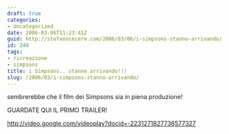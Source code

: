 ```yaml
---
draft: true
categories:
- Uncategorized
date: 2006-03-06T11:23:41Z
guid: http://stefanocecere.com/2006/03/06/i-simpsons-stanno-arrivando/
id: 240
tags:
- ricreazione
- simpsons
title: i Simpsons.. stanno arrivando!!!
slug: /2006/03/i-simpsons-stanno-arrivando/
---
```


sembrerebbe che il film dei Simpsons sia in piena produzione!
  
GUARDATE QUI IL PRIMO TRAILER!
  
<http://video.google.com/videoplay?docid=-2231271827736577327>